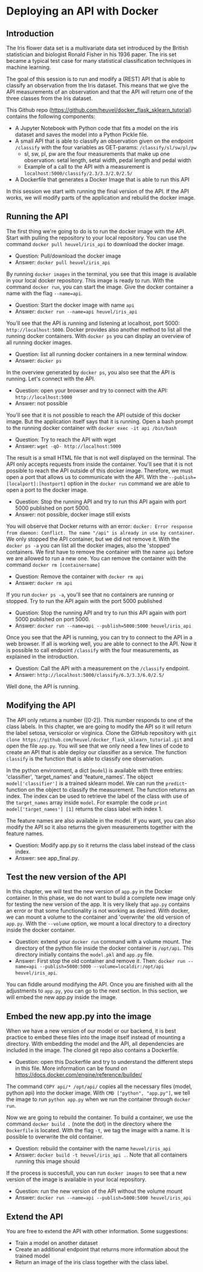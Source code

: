 # Deploying an API with Docker
## Introduction
The Iris flower data set is a multivariate data set introduced by the British statistician and biologist Ronald Fisher in his 1936 paper.  The iris set became a typical test case for many statistical classification techniques in machine learning.

The goal of this session is to run and modify a (REST) API that is able to classify an observation from the Iris dataset. This means that we give the API measurements of an observation and that the API will return one of the three classes from the Iris dataset.

This Github repo (https://github.com/heuvel/docker_flask_sklearn_tutorial) contains the following components:
- A Jupyter Notebook with Python code that fits a model on the iris dataset and saves the model into a Python Pickle file.
- A small API that is able to classify an observation given on the endpoint `/classify` with the four variables as GET-params: `/classify/sl/sw/pl/pw`
  - sl, sw, pl, pw are the four measurements that make up one observation: setal length, setal width, pedal length and pedal width
  - Example of a call to the API with a measurement is `localhost:5000/classify/2.3/3.3/2.0/2.5/`
- A Dockerfile that generates a Docker Image that is able to run this API

In this session we start with running the final version of the API. If the API works, we will modify parts of the application and rebuild the docker image.

## Running the API
The first thing we're going to do is to run the docker image with the API. Start with pulling the repository to your local repository. You can use the command `docker pull heuvel/iris_api` to download the docker image.

- Question: Pull/download the docker image
- Answer: `docker pull heuvel/iris_api`

By running `docker images` in the terminal, you see that this image is available in your local docker repository. This image is ready to run. With the command `docker run`, you can start the image. Give the docker container a name with the flag `--name=api`.

- Question: Start the docker image with name `api`
- Answer: `docker run --name=api heuvel/iris_api`

You'll see that the API is running and listening at localhost, port 5000: `http://localhost:5000`. Docker provides also another method to list all the running docker containers. With `docker ps` you can display an overview of all running docker images.

- Question: list all running docker containers in a new terminal window.
- Answer: `docker ps`

In the overview generated by `docker ps`, you also see that the API is running. Let's connect with the API.

- Question: open your browser and try to connect with the API: `http://localhost:5000`
- Answer: not possible

You'll see that it is not possible to reach the API outside of this docker image. But the application itself says that it is running. Open a bash prompt to the running docker container with `docker exec -it api /bin/bash`

- Question: Try to reach the API with wget
- Answer: `wget -qO- http://localhost:5000`

The result is a small HTML file that is not well displayed on the terminal. The API only accepts requests from inside the container.
You'll see that it is not possible to reach the API outside of this docker image. Therefore, we must open a port that allows us to communicate with the API. With the `--publish=[localport]:[hostport]` option in the `docker run` command we are able to open a port to the docker image.

- Question: Stop the running API and try to run this API again with port 5000 published on port 5000.
- Answer: not possible, docker image still exists

You will observe that Docker returns with an error: `docker: Error response from daemon: Conflict. The name "/api" is already in use by container`. We only stopped the API container, but we did not remove it. With the `docker ps -a` you can list all the
docker images, also the 'stopped' containers. We first have to remove the container with the name `api` before we are allowed to run a new one. You can remove the container with the command `docker rm [containername]`

- Question: Remove the container with `docker rm api`
- Answer: `docker rm api`

If you run `docker ps -a`, you'll see that no containers are running or stopped. Try to run the API again with the port 5000 published

- Question: Stop the running API and try to run this API again with port 5000 published on port 5000.
- Answer: `docker run --name=api --publish=5000:5000 heuvel/iris_api`

Once you see that the API is running, you can try to connect to the API in a web browser. If all is working well, you are able to connect to the API. Now it is possible to call endpoint `/classify` with the four measurements, as explained in the introduction.

- Question: Call the API with a measurement on the `/classify` endpoint.
- Answer: `http://localhost:5000/classify/6.3/3.3/6.0/2.5/`

Well done, the API is running.

## Modifying the API
The API only returns a number ([0-2]). This number responds to one of the class labels. In this chapter, we are going to modify the API so it will return the label setosa, versicolor or virginica. Clone the GitHub repository with `git clone https://github.com/heuvel/docker_flask_sklearn_tutorial.git` and open the file `app.py`.
You will see that we only need a few lines of code to create an API that is able deploy our classifier as a service. The function `classify` is the function that is able to classify one observation.

In the python environment, a dict (`model`) is available with three entries: 'classifier', 'target_names' and 'feature_names'. The object `model['classifier']` is a trained sklearn model. We can run the `predict`-function on the object to classify the measurement.
The function returns an index. The index can be used to retrieve the label of the class with use of the `target_names` array inside `model`. For example: the code `print model['target_names'] [1]` returns the class label with index 1.

The feature names are also available in the model. If you want, you can also modify the API so it also returns the given measurements together with the feature names.

- Question: Modify app.py so it returns the class label instead of the class index.
- Answer: see app_final.py.

## Test the new version of the API
In this chapter, we will test the new version of `app.py` in the Docker container. In this phase, we do not want to build a complete new image only for testing the new version of the app. It is very likely that `app.py` contains an error or that some functionality is not working as desired. With docker, we can mount a volume to the container and 'overwrite' the old version of `app.py`. With the `--volume` option, we mount a local directory to a directory inside the docker container.

- Question: extend your `docker run` command with a volume mount. The directory of the python file inside the docker container is `/opt/api`. This directory initially contains the `model.pkl` and `app.py` file.
- Answer: First stop the old container and remove it. Then: `docker run --name=api --publish=5000:5000 --volume=localdir:/opt/api heuvel/iris_api`.

You can fiddle around modifying the API. Once you are finished with all the adjustments to `app.py`, you can go to the next section. In this section, we will embed the new app.py inside the image.

## Embed the new app.py into the image
When we have a new version of our model or our backend, it is best practice to embed these files into the image itself instead of mounting a directory. With embedding the model and the API, all dependencies are included in the image. The cloned git repo also contains a Dockerfile.

- Question: open this Dockerfile and try to understand the different steps in this file. More information can be found on https://docs.docker.com/engine/reference/builder/

The command `COPY api/* /opt/api/` copies all the necessary files (model, python api) into the docker image. With `CMD ["python", "app.py"]`, we tell the image to run `python app.py` when we run the container through `docker run`.

Now we are going to rebuild the container. To build a container, we use the command `docker build .` (note the dot) in the directory where the `Dockerfile` is located. With the flag `-t`, we tag the image with a name. It is possible to overwrite the old container.

- Question: rebuild the container with the name `heuvel/iris_api`
- Answer: `docker build -t heuvel/iris_api .`. Note that all containers running this image should

If the process is succesfull, you can run `docker images` to see that a new version of the image is available in your local repository.

- Question: run the new version of the API without the volume mount
- Answer: `docker run --name=api --publish=5000:5000 heuvel/iris_api`

## Extend the API
You are free to extend the API with other information. Some suggestions:
- Train a model on another dataset
- Create an additional endpoint that returns more information about the trained model
- Return an image of the iris class together with the class label.